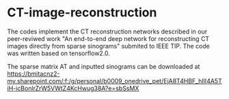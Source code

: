 # CT-image-reconstruction
The codes implement the CT reconstruction networks described in our peer-reviwed work
"An end-to-end deep network for reconstructing CT images directly from sparse sinograms" submited to IEEE TIP.
The code was written based on  tensorflow2.0.

The sparse matrix AT and inputted sinograms can be downloaded at https://bmitacnz2-my.sharepoint.com/:f:/g/personal/b0009_onedrive_pet/EjA8T4HBF_hIlI4A5TiH-icBonlrZrW5VWtZ4KcHwug38A?e=sbSsMX

